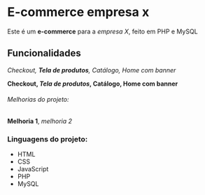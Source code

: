 # E-commerce empresa x

Este é um **e-commerce** para a *empresa X*, feito em PHP e MySQL

## Funcionalidades

_Checkout, **Tela de produtos**, Catálogo, Home com banner_

__Checkout, *Tela de produtos*, Catálogo, Home com banner__

###### Melhorias do projeto:

__Melhoria 1__, _melhoria 2_

### Linguagens do projeto:

* HTML
* CSS
* JavaScript
* PHP
* MySQL